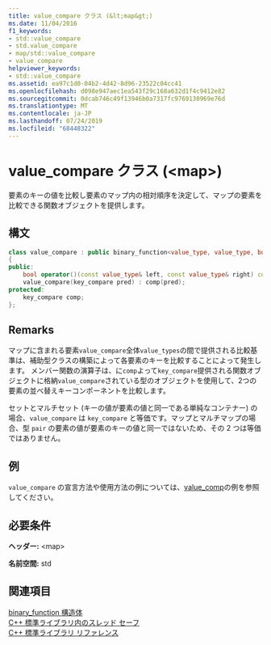 ```yaml
---
title: value_compare クラス (&lt;map&gt;)
ms.date: 11/04/2016
f1_keywords:
- std::value_compare
- std.value_compare
- map/std::value_compare
- value_compare
helpviewer_keywords:
- std::value_compare
ms.assetid: ea97c1d0-04b2-4d42-8d96-23522c04cc41
ms.openlocfilehash: d098e947aec1ea543f29c168a632d1f4c9412e82
ms.sourcegitcommit: 0dcab746c49f13946b0a7317fc9769130969e76d
ms.translationtype: MT
ms.contentlocale: ja-JP
ms.lasthandoff: 07/24/2019
ms.locfileid: "68448322"
---
```

# <a name="valuecompare-class-ltmapgt"></a>value_compare クラス (&lt;map&gt;)

要素のキーの値を比較し要素のマップ内の相対順序を決定して、マップの要素を比較できる関数オブジェクトを提供します。

## <a name="syntax"></a>構文

```cpp
class value_compare : public binary_function<value_type, value_type, bool>
{
public:
    bool operator()(const value_type& left, const value_type& right) const;
    value_compare(key_compare pred) : comp(pred);
protected:
    key_compare comp;
};
```

## <a name="remarks"></a>Remarks

マップに含まれる要素`value_compare`全体`value_types`の間で提供される比較基準は、補助型クラスの構築によって各要素のキーを比較することによって発生します。 メンバー関数の演算子は、に`comp`よって`key_compare`提供される関数オブジェクトに格納`value_compare`されている型のオブジェクトを使用して、2つの要素の並べ替えキーコンポーネントを比較します。

セットとマルチセット (キーの値が要素の値と同一である単純なコンテナー) の場合、`value_compare` は `key_compare` と等価です。マップとマルチマップの場合、型 `pair` の要素の値が要素のキーの値と同一ではないため、その 2 つは等価ではありません。

## <a name="example"></a>例

`value_compare` の宣言方法や使用方法の例については、[value_comp](../standard-library/map-class.md#value_comp)の例を参照してください。

## <a name="requirements"></a>必要条件

**ヘッダー:** \<map>

**名前空間:** std

## <a name="see-also"></a>関連項目

[binary_function 構造体](../standard-library/binary-function-struct.md)\
[C++ 標準ライブラリ内のスレッド セーフ](../standard-library/thread-safety-in-the-cpp-standard-library.md)\
[C++ 標準ライブラリ リファレンス](../standard-library/cpp-standard-library-reference.md)
